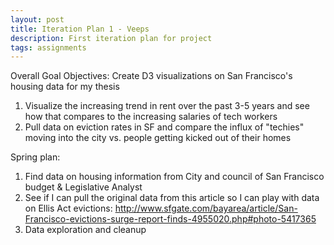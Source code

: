 ```yaml
---
layout: post
title: Iteration Plan 1 - Veeps
description: First iteration plan for project
tags: assignments
---
```


Overall Goal Objectives: Create D3 visualizations on San Francisco's housing data for my thesis
1. Visualize the increasing trend in rent over the past 3-5 years and see how that compares to the increasing salaries of tech workers
2. Pull data on eviction rates in SF and compare the influx of "techies" moving into the city vs. people getting kicked out of their homes

Spring plan:
1. Find data on housing information from City and council of San Francisco budget & Legislative Analyst 
2. See if I can pull the original data from this article so I can play with data on Ellis Act evictions: http://www.sfgate.com/bayarea/article/San-Francisco-evictions-surge-report-finds-4955020.php#photo-5417365
3. Data exploration and cleanup 

